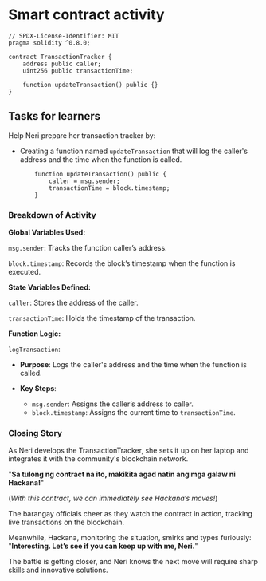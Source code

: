 # Smart contract activity

```solidity
// SPDX-License-Identifier: MIT
pragma solidity ^0.8.0;

contract TransactionTracker {
    address public caller;
    uint256 public transactionTime;

    function updateTransaction() public {}
}
```

## Tasks for learners

Help Neri prepare her transaction tracker by:

- Creating a function named `updateTransaction` that will log the caller's address and the time when the function is called.

  ```solidity
      function updateTransaction() public {
          caller = msg.sender;
          transactionTime = block.timestamp;
      }
  ```

### Breakdown of Activity

**Global Variables Used:**

`msg.sender`: Tracks the function caller’s address.

`block.timestamp`: Records the block’s timestamp when the function is executed.

**State Variables Defined:**

`caller`: Stores the address of the caller.

`transactionTime`: Holds the timestamp of the transaction.

**Function Logic:**

`logTransaction`:

- **Purpose**: Logs the caller's address and the time when the function is called.

- **Key Steps**:
  - `msg.sender`: Assigns the caller’s address to caller.
  - `block.timestamp`: Assigns the current time to `transactionTime`.

### Closing Story

As Neri develops the TransactionTracker, she sets it up on her laptop and integrates it with the community's blockchain network.

"**Sa tulong ng contract na ito, makikita agad natin ang mga galaw ni Hackana!**"

(_With this contract, we can immediately see Hackana’s moves!_)

The barangay officials cheer as they watch the contract in action, tracking live transactions on the blockchain.

Meanwhile, Hackana, monitoring the situation, smirks and types furiously:
"**Interesting. Let’s see if you can keep up with me, Neri.**"

The battle is getting closer, and Neri knows the next move will require sharp skills and innovative solutions.

```

```
